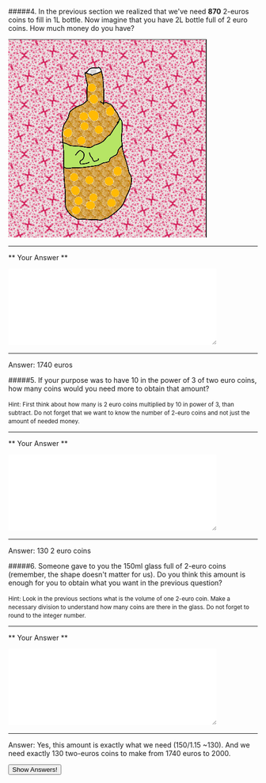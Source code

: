 #####4. In the previous section we realized that we've need **870** 2-euros coins to fill in 1L bottle. Now imagine that you have 2L bottle full of 2 euro coins. How much money do you have?

![](2liter.png)

---

** Your Answer **

<textarea style="border:none;" rows="10" cols="50"></textarea>
---

<div class="answer hidden">
    Answer: 1740 euros
</div>

#####5. If your purpose was to have 10 in the power of 3 of two euro coins, how many coins would you need more to obtain that amount?

<small><span class="gray">Hint</span>: First think about how many is 2 euro coins multiplied by 10 in power of 3, than subtract. Do not forget that we want to know the number of 2-euro coins and not just the amount of needed money.</small>

---

** Your Answer **

<textarea style="border:none;" rows="10" cols="50"></textarea>
---

<div class="answer hidden">
    Answer: 130 2 euro coins
</div>

#####6. Someone gave to you the 150ml glass full of 2-euro coins (remember, the shape doesn't matter for us). Do you think this amount is enough for you to obtain what you want in the previous question?

<small><span class="gray">Hint</span>: Look in the previous sections what is the volume of one 2-euro coin. Make a necessary division to understand how many coins are there in the glass. Do not forget to round to the integer number.</small>

---

** Your Answer **

<textarea style="border:none;" rows="10" cols="50"></textarea>
---

<div class="answer hidden">
    Answer: Yes, this amount is exactly what we need (150/1.15 ~130). And we need exactly 130 two-euros coins to make from 1740 euros to 2000.
</div>


<button class="show-answers">Show Answers!</button>